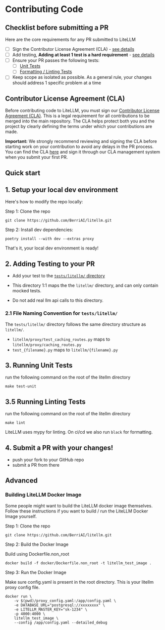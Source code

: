 # Contributing Code

## **Checklist before submitting a PR**

Here are the core requirements for any PR submitted to LiteLLM

- [ ] Sign the Contributor License Agreement (CLA) - [see details](#contributor-license-agreement-cla)
- [ ] Add testing, **Adding at least 1 test is a hard requirement** - [see details](#2-adding-testing-to-your-pr)
- [ ] Ensure your PR passes the following tests:
  - [ ] [Unit Tests](#3-running-unit-tests)
  - [ ] [Formatting / Linting Tests](#35-running-linting-tests)
- [ ] Keep scope as isolated as possible. As a general rule, your changes should address 1 specific problem at a time

## **Contributor License Agreement (CLA)**

Before contributing code to LiteLLM, you must sign our [Contributor License Agreement (CLA)](https://cla-assistant.io/BerriAI/litellm). This is a legal requirement for all contributions to be merged into the main repository. The CLA helps protect both you and the project by clearly defining the terms under which your contributions are made.

**Important:** We strongly recommend reviewing and signing the CLA before starting work on your contribution to avoid any delays in the PR process. You can find the CLA [here](https://cla-assistant.io/BerriAI/litellm) and sign it through our CLA management system when you submit your first PR.

## Quick start

## 1. Setup your local dev environment

Here's how to modify the repo locally:

Step 1: Clone the repo

```shell
git clone https://github.com/BerriAI/litellm.git
```

Step 2: Install dev dependencies:

```shell
poetry install --with dev --extras proxy
```

That's it, your local dev environment is ready!

## 2. Adding Testing to your PR

- Add your test to the [`tests/litellm/` directory](https://github.com/BerriAI/litellm/tree/main/tests/litellm)

- This directory 1:1 maps the the `litellm/` directory, and can only contain mocked tests.
- Do not add real llm api calls to this directory.

### 2.1 File Naming Convention for `tests/litellm/`

The `tests/litellm/` directory follows the same directory structure as `litellm/`.

- `litellm/proxy/test_caching_routes.py` maps to `litellm/proxy/caching_routes.py`
- `test_{filename}.py` maps to `litellm/{filename}.py`

## 3. Running Unit Tests

run the following command on the root of the litellm directory

```shell
make test-unit
```

## 3.5 Running Linting Tests

run the following command on the root of the litellm directory

```shell
make lint
```

LiteLLM uses mypy for linting. On ci/cd we also run `black` for formatting.

## 4. Submit a PR with your changes!

- push your fork to your GitHub repo
- submit a PR from there

## Advanced

### Building LiteLLM Docker Image

Some people might want to build the LiteLLM docker image themselves. Follow these instructions if you want to build / run the LiteLLM Docker Image yourself.

Step 1: Clone the repo

```shell
git clone https://github.com/BerriAI/litellm.git
```

Step 2: Build the Docker Image

Build using Dockerfile.non_root

```shell
docker build -f docker/Dockerfile.non_root -t litellm_test_image .
```

Step 3: Run the Docker Image

Make sure config.yaml is present in the root directory. This is your litellm proxy config file.

```shell
docker run \
    -v $(pwd)/proxy_config.yaml:/app/config.yaml \
    -e DATABASE_URL="postgresql://xxxxxxxx" \
    -e LITELLM_MASTER_KEY="sk-1234" \
    -p 4000:4000 \
    litellm_test_image \
    --config /app/config.yaml --detailed_debug
```
